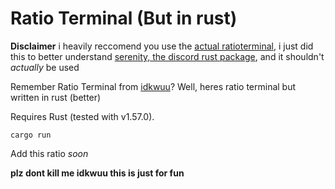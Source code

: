 # Ratio Terminal (But in rust)

**Disclaimer**
i heavily reccomend you use the [actual ratioterminal](https://github.com/idkwuu/RatioTerminal), i just did this to better understand [serenity, the discord rust package](https://github.com/serenity-rs/), and it shouldn't *actually* be used

Remember Ratio Terminal from [idkwuu](https://github.com/idkwuu)? Well, heres ratio terminal but written in rust (better)

Requires Rust (tested with v1.57.0).

 `cargo run` 

Add this ratio *soon*

**plz dont kill me idkwuu this is just for fun**
